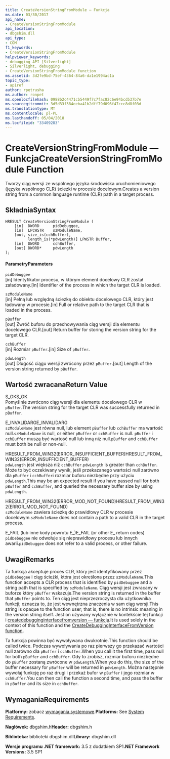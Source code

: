```yaml
---
title: CreateVersionStringFromModule — Funkcja
ms.date: 03/30/2017
api_name:
- CreateVersionStringFromModule
api_location:
- dbgshim.dll
api_type:
- COM
f1_keywords:
- CreateVersionStringFromModule
helpviewer_keywords:
- debugging API [Silverlight]
- Silverlight, debugging
- CreateVersionStringFromModule function
ms.assetid: 3d2fe9bd-75ef-4364-84a6-da1e1994ac1a
topic_type:
- apiref
author: rpetrusha
ms.author: ronpet
ms.openlocfilehash: 0988b2c4471cb5449f7c7fac82c6e94bcd537b7e
ms.sourcegitcommit: 3d5d33f384eeba41b2dff79d096f47ccc8d8f03d
ms.translationtype: MT
ms.contentlocale: pl-PL
ms.lasthandoff: 05/04/2018
ms.locfileid: "33409283"
---
```

# <a name="createversionstringfrommodule-function"></a><span data-ttu-id="1d0fc-102">CreateVersionStringFromModule — Funkcja</span><span class="sxs-lookup"><span data-stu-id="1d0fc-102">CreateVersionStringFromModule Function</span></span>
<span data-ttu-id="1d0fc-103">Tworzy ciąg wersji ze wspólnego języka środowiska uruchomieniowego (języka wspólnego CLR) ścieżki w procesie docelowym.</span><span class="sxs-lookup"><span data-stu-id="1d0fc-103">Creates a version string from a common language runtime (CLR) path in a target process.</span></span>  
  
## <a name="syntax"></a><span data-ttu-id="1d0fc-104">Składnia</span><span class="sxs-lookup"><span data-stu-id="1d0fc-104">Syntax</span></span>  
  
```  
HRESULT CreateVersionStringFromModule (  
    [in]  DWORD      pidDebuggee,  
    [in]  LPCWSTR    szModuleName,  
    [out, size_is(cchBuffer),  
          length_is(*pdwLength)] LPWSTR Buffer,  
    [in]  DWORD      cchBuffer,  
    [out] DWORD*     pdwLength  
);  
```  
  
#### <a name="parameters"></a><span data-ttu-id="1d0fc-105">Parametry</span><span class="sxs-lookup"><span data-stu-id="1d0fc-105">Parameters</span></span>  
 `pidDebuggee`  
 <span data-ttu-id="1d0fc-106">[in] Identyfikator procesu, w którym element docelowy CLR został załadowany.</span><span class="sxs-lookup"><span data-stu-id="1d0fc-106">[in] Identifier of the process in which the target CLR is loaded.</span></span>  
  
 `szModuleName`  
 <span data-ttu-id="1d0fc-107">[in] Pełną lub względną ścieżkę do obiektu docelowego CLR, który jest ładowany w procesie.</span><span class="sxs-lookup"><span data-stu-id="1d0fc-107">[in] Full or relative path to the target CLR that is loaded in the process.</span></span>  
  
 `pBuffer`  
 <span data-ttu-id="1d0fc-108">[out] Zwróć buforu do przechowywania ciąg wersji dla elementu docelowego CLR.</span><span class="sxs-lookup"><span data-stu-id="1d0fc-108">[out] Return buffer for storing the version string for the target CLR.</span></span>  
  
 `cchBuffer`  
 <span data-ttu-id="1d0fc-109">[in] Rozmiar `pBuffer`.</span><span class="sxs-lookup"><span data-stu-id="1d0fc-109">[in] Size of `pBuffer`.</span></span>  
  
 `pdwLength`  
 <span data-ttu-id="1d0fc-110">[out] Długość ciągu wersji zwrócony przez `pBuffer`.</span><span class="sxs-lookup"><span data-stu-id="1d0fc-110">[out] Length of the version string returned by `pBuffer`.</span></span>  
  
## <a name="return-value"></a><span data-ttu-id="1d0fc-111">Wartość zwracana</span><span class="sxs-lookup"><span data-stu-id="1d0fc-111">Return Value</span></span>  
 <span data-ttu-id="1d0fc-112">S_OK</span><span class="sxs-lookup"><span data-stu-id="1d0fc-112">S_OK</span></span>  
 <span data-ttu-id="1d0fc-113">Pomyślnie zwrócono ciąg wersji dla elementu docelowego CLR w `pBuffer`.</span><span class="sxs-lookup"><span data-stu-id="1d0fc-113">The version string for the target CLR was successfully returned in `pBuffer`.</span></span>  
  
 <span data-ttu-id="1d0fc-114">E_INVALIDARG</span><span class="sxs-lookup"><span data-stu-id="1d0fc-114">E_INVALIDARG</span></span>  
 <span data-ttu-id="1d0fc-115">`szModuleName` jest równa null, lub element `pBuffer` lub `cchBuffer` ma wartość null.</span><span class="sxs-lookup"><span data-stu-id="1d0fc-115">`szModuleName` is null, or either `pBuffer` or `cchBuffer` is null.</span></span> <span data-ttu-id="1d0fc-116">`pBuffer` i `cchBuffer` muszą być wartość null lub inną niż null.</span><span class="sxs-lookup"><span data-stu-id="1d0fc-116">`pBuffer` and `cchBuffer` must both be null or non-null.</span></span>  
  
 <span data-ttu-id="1d0fc-117">HRESULT_FROM_WIN32(ERROR_INSUFFICIENT_BUFFER)</span><span class="sxs-lookup"><span data-stu-id="1d0fc-117">HRESULT_FROM_WIN32(ERROR_INSUFFICIENT_BUFFER)</span></span>  
 <span data-ttu-id="1d0fc-118">`pdwLength` jest większa niż `cchBuffer`.</span><span class="sxs-lookup"><span data-stu-id="1d0fc-118">`pdwLength` is greater than `cchBuffer`.</span></span> <span data-ttu-id="1d0fc-119">Może to być oczekiwany wynik, jeśli przekazanego wartości null zarówno dla `pBuffer` i `cchBuffer`i rozmiar buforu niezbędne przy użyciu `pdwLength`.</span><span class="sxs-lookup"><span data-stu-id="1d0fc-119">This may be an expected result if you have passed null for both `pBuffer` and `cchBuffer`, and queried the necessary buffer size by using `pdwLength`.</span></span>  
  
 <span data-ttu-id="1d0fc-120">HRESULT_FROM_WIN32(ERROR_MOD_NOT_FOUND)</span><span class="sxs-lookup"><span data-stu-id="1d0fc-120">HRESULT_FROM_WIN32(ERROR_MOD_NOT_FOUND)</span></span>  
 <span data-ttu-id="1d0fc-121">`szModuleName` zawiera ścieżkę do prawidłowy CLR w procesie docelowym.</span><span class="sxs-lookup"><span data-stu-id="1d0fc-121">`szModuleName` does not contain a path to a valid CLR in the target process.</span></span>  
  
 <span data-ttu-id="1d0fc-122">E_FAIL (lub inne kody powrotu E_)</span><span class="sxs-lookup"><span data-stu-id="1d0fc-122">E_FAIL (or other E_ return codes)</span></span>  
 <span data-ttu-id="1d0fc-123">`pidDebuggee` nie odwołuje się nieprawidłowy procesu lub innych awarii.</span><span class="sxs-lookup"><span data-stu-id="1d0fc-123">`pidDebuggee` does not refer to a valid process, or other failure.</span></span>  
  
## <a name="remarks"></a><span data-ttu-id="1d0fc-124">Uwagi</span><span class="sxs-lookup"><span data-stu-id="1d0fc-124">Remarks</span></span>  
 <span data-ttu-id="1d0fc-125">Ta funkcja akceptuje proces CLR, który jest identyfikowany przez `pidDebuggee` i ciąg ścieżki, która jest określona przez `szModuleName`.</span><span class="sxs-lookup"><span data-stu-id="1d0fc-125">This function accepts a CLR process that is identified by `pidDebuggee` and a string path that is specified by `szModuleName`.</span></span> <span data-ttu-id="1d0fc-126">Ciąg wersji jest zwracany w buforze który `pBuffer` wskazuje.</span><span class="sxs-lookup"><span data-stu-id="1d0fc-126">The version string is returned in the buffer that `pBuffer` points to.</span></span> <span data-ttu-id="1d0fc-127">Ten ciąg jest nieprzezroczysta dla użytkownika funkcji; oznacza to, że jest wewnętrzna znaczenia w sam ciąg wersji.</span><span class="sxs-lookup"><span data-stu-id="1d0fc-127">This string is opaque to the function user; that is, there is no intrinsic meaning in the version string itself.</span></span> <span data-ttu-id="1d0fc-128">Jest on używany wyłącznie w kontekście tej funkcji i [createdebugginginterfacefromversion — funkcja](../../../../docs/framework/unmanaged-api/debugging/createdebugginginterfacefromversion-function-for-silverlight.md).</span><span class="sxs-lookup"><span data-stu-id="1d0fc-128">It is used solely in the context of this function and the [CreateDebuggingInterfaceFromVersion function](../../../../docs/framework/unmanaged-api/debugging/createdebugginginterfacefromversion-function-for-silverlight.md).</span></span>  
  
 <span data-ttu-id="1d0fc-129">Ta funkcja powinna być wywoływana dwukrotnie.</span><span class="sxs-lookup"><span data-stu-id="1d0fc-129">This function should be called twice.</span></span> <span data-ttu-id="1d0fc-130">Podczas wywoływania po raz pierwszy go przekazać wartości null zarówno dla `pBuffer` i `cchBuffer`.</span><span class="sxs-lookup"><span data-stu-id="1d0fc-130">When you call it the first time, pass null for both `pBuffer` and `cchBuffer`.</span></span> <span data-ttu-id="1d0fc-131">Gdy to zrobisz, rozmiar buforu niezbędne do `pBuffer` zostaną zwrócone w `pdwLength`.</span><span class="sxs-lookup"><span data-stu-id="1d0fc-131">When you do this, the size of the buffer necessary for `pBuffer` will be returned in `pdwLength`.</span></span> <span data-ttu-id="1d0fc-132">Można następnie wywołaj funkcję po raz drugi i przekaż bufor w `pBuffer` i jego rozmiar w `cchBuffer`.</span><span class="sxs-lookup"><span data-stu-id="1d0fc-132">You can then call the function a second time, and pass the buffer in `pBuffer` and its size in `cchBuffer`.</span></span>  
  
## <a name="requirements"></a><span data-ttu-id="1d0fc-133">Wymagania</span><span class="sxs-lookup"><span data-stu-id="1d0fc-133">Requirements</span></span>  
 <span data-ttu-id="1d0fc-134">**Platformy:** zobacz [wymagania systemowe](../../../../docs/framework/get-started/system-requirements.md).</span><span class="sxs-lookup"><span data-stu-id="1d0fc-134">**Platforms:** See [System Requirements](../../../../docs/framework/get-started/system-requirements.md).</span></span>  
  
 <span data-ttu-id="1d0fc-135">**Nagłówek:** dbgshim.h</span><span class="sxs-lookup"><span data-stu-id="1d0fc-135">**Header:** dbgshim.h</span></span>  
  
 <span data-ttu-id="1d0fc-136">**Biblioteka:** biblioteki dbgshim.dll</span><span class="sxs-lookup"><span data-stu-id="1d0fc-136">**Library:** dbgshim.dll</span></span>  
  
 <span data-ttu-id="1d0fc-137">**Wersje programu .NET framework:** 3.5 z dodatkiem SP1</span><span class="sxs-lookup"><span data-stu-id="1d0fc-137">**.NET Framework Versions:** 3.5 SP1</span></span>
